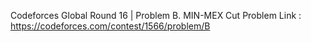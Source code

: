 Codeforces Global Round 16 | Problem B. MIN-MEX Cut
Problem Link : https://codeforces.com/contest/1566/problem/B